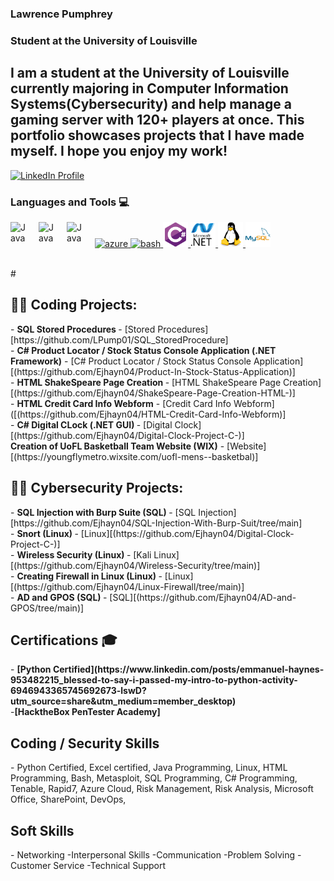 ### Lawrence Pumphrey
### Student at the University of Louisville

## I am a student at the University of Louisville currently majoring in Computer Information Systems(Cybersecurity) and help manage a gaming server with 120+ players at once. This portfolio showcases projects that I have made myself. I hope you enjoy my work!

<p align="left">
  <a href="https://www.linkedin.com/in/emmanuel-haynes-953482215?lipi=urn%3Ali%3Apage%3Ad_flagship3_profile_view_base_contact_details%3Bkuc8APqgQhmSytvfqYt59w%3D%3D">
<img alt="LinkedIn Profile" title= "LinkedIn" src="https://custom-icon-badges.demolab.com/badge/LinkedIN-My%20Profile-blue"/<></a>

### Languages and Tools 💻 
  
 <img align="left" alt="Java" width="30px"  style="padding-right:15px;" src= "https://cdn.jsdelivr.net/gh/devicons/devicon/icons/python/python-original-wordmark.svg" />
  <img align="left" alt="Java" width="30px"  style="padding-right:15px;" src= 
   "https://cdn.jsdelivr.net/gh/devicons/devicon/icons/java/java-original-wordmark.svg" />
    <img align="left" alt="Java" width="30px"  style="padding-right:15px;" src= 
  "https://cdn.jsdelivr.net/gh/devicons/devicon/icons/visualstudio/visualstudio-plain.svg" />
  <p align="left"> <a href="https://www.google.com/url?sa=i&url=https%3A%2F%2Fwww.pinterest.com%2Fpin%2Fthe-c-programming-language-computer-programming-programmer-png-free-download--732186851940929894%2F&psig=AOvVaw05i4G1qtmVHTCs9-zOqKvu&ust=1714500958738000&source=images&cd=vfe&opi=89978449&ved=0CBIQjRxqFwoTCMC-4IDj5oUDFQAAAAAdAAAAABAE" target="_blank" rel="noreferrer"> <img src="https://www.google.com/url?sa=i&url=https%3A%2F%2Fwww.pinterest.com%2Fpin%2Fthe-c-programming-language-computer-programming-programmer-png-free-download--732186851940929894%2F&psig=AOvVaw05i4G1qtmVHTCs9-zOqKvu&ust=1714500958738000&source=images&cd=vfe&opi=89978449&ved=0CBIQjRxqFwoTCMC-4IDj5oUDFQAAAAAdAAAAABAE" alt="azure" width="40" height="40"/> </a> <a href="https://www.gnu.org/software/bash/" target="_blank" rel="noreferrer"> <img src="https://www.vectorlogo.zone/logos/gnu_bash/gnu_bash-icon.svg" alt="bash" width="40" height="40"/> </a> <a href="https://www.w3schools.com/cs/" target="_blank" rel="noreferrer"> <img src="https://raw.githubusercontent.com/devicons/devicon/master/icons/csharp/csharp-original.svg" alt="csharp" width="40" height="40"/> </a> <a href="https://dotnet.microsoft.com/" target="_blank" rel="noreferrer"> <img src="https://raw.githubusercontent.com/devicons/devicon/master/icons/dot-net/dot-net-original-wordmark.svg" alt="dotnet" width="40" height="40"/> </a> <a href="https://www.linux.org/" target="_blank" rel="noreferrer"> <img src="https://raw.githubusercontent.com/devicons/devicon/master/icons/linux/linux-original.svg" alt="linux" width="40" height="40"/> </a> <a href="https://www.mysql.com/" target="_blank" rel="noreferrer"> <img src="https://raw.githubusercontent.com/devicons/devicon/master/icons/mysql/mysql-original-wordmark.svg" alt="mysql" width="40" height="40"/> </a> </p>
<br/>
  #
  <h2>👨‍💻 Coding Projects:</h2>
- <b>SQL Stored Procedures </b>
  - [Stored Procedures][https://github.com/LPump01/SQL_StoredProcedure]
  <br/>
- <b>C# Product Locator / Stock Status Console Application (.NET Framework)</b>
  - [C# Product Locator / Stock Status Console Application][(https://github.com/Ejhayn04/Product-In-Stock-Status-Application)]</b></i>
    <br/>
- <b>HTML ShakeSpeare Page Creation  </b>
  - [HTML ShakeSpeare Page Creation][(https://github.com/Ejhayn04/ShakeSpeare-Page-Creation-HTML-)]
  <br/>
- <b>HTML Credit Card Info Webform</b>
  - [Credit Card Info Webform]([(https://github.com/Ejhayn04/HTML-Credit-Card-Info-Webform)]
<br/>
- <b>C# Digital CLock (.NET GUI) </b>
  - [Digital Clock][(https://github.com/Ejhayn04/Digital-Clock-Project-C-)]
  <br/>
<b> Creation of UoFL Basketball Team Website (WIX)</b>
  - [Website] [(https://youngflymetro.wixsite.com/uofl-mens--basketbal)]
  <br/>
  <h2>👨‍💻 Cybersecurity Projects:</h2>
  - <b>SQL Injection with Burp Suite (SQL) </b>
  - [SQL Injection][https://github.com/Ejhayn04/SQL-Injection-With-Burp-Suit/tree/main]
  <br/>
- <b> Snort (Linux) </b>
  - [Linux][(https://github.com/Ejhayn04/Digital-Clock-Project-C-)]
  <br/>
- <b> Wireless Security (Linux) </b>
  - [Kali Linux][(https://github.com/Ejhayn04/Wireless-Security/tree/main)]
  <br/>
- <b> Creating Firewall in Linux (Linux) </b>
  - [Linux][(https://github.com/Ejhayn04/Linux-Firewall/tree/main)]
  <br/>
- <b> AD and GPOS (SQL) </b>
  - [SQL][(https://github.com/Ejhayn04/AD-and-GPOS/tree/main)]
  <br/>


<h2> Certifications 🎓 </h2>
- <b>[Python Certified](https://www.linkedin.com/posts/emmanuel-haynes-953482215_blessed-to-say-i-passed-my-intro-to-python-activity-6946943365745692673-lswD?utm_source=share&utm_medium=member_desktop)</b>
<br/>
-<b>[HacktheBox PenTester Academy]</b>
<h2> Coding / Security Skills </h2>
- Python Certified, Excel certified, Java Programming, Linux, HTML Programming, Bash, Metasploit, SQL Programming, C# Programming, Tenable, Rapid7, Azure Cloud, Risk Management, Risk Analysis, Microsoft Office, SharePoint, DevOps, 

<h2>Soft Skills</h2>
- Networking      -Interpersonal Skills
-Communication    -Problem Solving
-Customer Service -Technical Support

  

